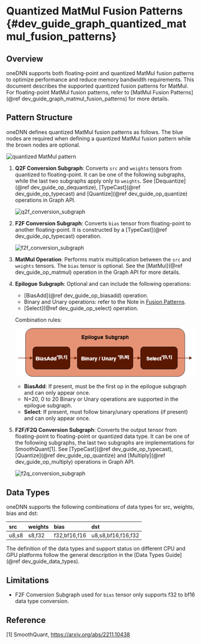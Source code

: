 Quantized MatMul Fusion Patterns {#dev_guide_graph_quantized_matmul_fusion_patterns}
====================================================================================

## Overview

oneDNN supports both floating-point and quantized MatMul fusion patterns to
optimize performance and reduce memory bandwidth requirements. This document
describes the supported quantized fusion patterns for MatMul. For floating-point
MatMul fusion patterns, refer to [MatMul Fusion Patterns](@ref dev_guide_graph_matmul_fusion_patterns)
for more details.

## Pattern Structure

oneDNN defines quantized MatMul fusion patterns as follows.
The blue nodes are required when defining a quantized MatMul fusion pattern
while the brown nodes are optional.

![quantized MatMul pattern](images/quantized_matmul_pattern.png)

1. **Q2F Conversion Subgraph**: Converts `src` and `weights` tensors
   from quantized to floating-point. It can be one of the following
   subgraphs, while the last two subgraphs apply only to `weights`.
   See [Dequantize](@ref dev_guide_op_dequantize), [TypeCast](@ref dev_guide_op_typecast)
   and [Quantize](@ref dev_guide_op_quantize)
   operations in Graph API.

   ![q2f_conversion_subgraph](images/q2f_conversion_quantized_conv_matmul.png)

2. **F2F Conversion Subgraph**: Converts `bias` tensor from floating-point to
   another floating-point. It is constructed by a [TypeCast](@ref dev_guide_op_typecast)
   operation.

   ![f2f_conversion_subgraph](images/f2f_conversion.png)

3. **MatMul Operation**: Performs matrix multiplication between the `src` and
   `weights` tensors. The `bias` tensor is optional. See the [MatMul](@ref dev_guide_op_matmul)
   operation in the Graph API for more details.
4. **Epilogue Subgraph**: Optional and can include the following operations:
   - [BiasAdd](@ref dev_guide_op_biasadd) operation.
   - Binary and Unary operations: refer to the Note in
     [Fusion Patterns](graph_fusion_patterns.html).
   - [Select](@ref dev_guide_op_select) operation.

   Combination rules:

   ![epilogue subgraph](images/epilogue_subgraph_matmul.png)

   - **BiasAdd**: If present, must be the first op in the epilogue subgraph and
     can only appear once.
   - N=20, 0 to 20 Binary or Unary operations are supported in the epilogue
     subgraph.
   - **Select**: If present, must follow binary/unary operations (if present)
     and can only appear once.

5. **F2F/F2Q Conversion Subgraph**: Converts the output
   tensor from floating-point to floating-point or quantized data type. It can
   be one of the following subgraphs, the last two subgraphs are implementations
   for SmoothQuant[1]. See [TypeCast](@ref dev_guide_op_typecast),
   [Quantize](@ref dev_guide_op_quantize) and [Multiply](@ref dev_guide_op_multiply)
   operations in Graph API.

   ![f2q_conversion_subgraph](images/f2q_conversion_quantized_matmul.png)


## Data Types

oneDNN supports the following combinations of data types for src, weights, bias
and dst:

| src   | weights | bias         | dst                |
| :---- | :------ | :----------- | :----------------- |
| u8,s8 | s8,f32  | f32,bf16,f16 | u8,s8,bf16,f16,f32 |

The definition of the data types and support status on different CPU and GPU
platforms follow the general description in the [Data Types Guide](@ref dev_guide_data_types).

## Limitations

- F2F Conversion Subgraph used for `bias` tensor only supports f32 to bf16 data
  type conversion.

## Reference

[1] SmoothQuant, https://arxiv.org/abs/2211.10438
